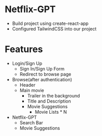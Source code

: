 # Netflix-GPT

- Build project using create-react-app
- Configured TailwindCSS into our project


# Features
- Login/Sign Up
    - Sign In/Sign Up Form
    - Redirect to browse page
- Browse(after authentication)
    - Header
    - Main movie
        - Trailer in the background
        - Title and Description
        - Movie Suggestions
            - Movie Lists * N
- Netflix-GPT
    - Search Bar
    - Movie Suggestions